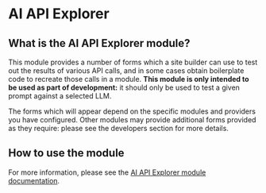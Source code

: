 # AI API Explorer
## What is the AI API Explorer module?
This module provides a number of forms which a site builder can use to test out
the results of various API calls, and in some cases obtain boilerplate code to
recreate those calls in a module. **This module is only intended to be used as
part of development:** it should only be used to test a given prompt against a
selected LLM.

The forms which will appear depend on the specific modules and providers you
have configured. Other modules may provide additional forms provided as they
require: please see the developers section for more details.

## How to use the module
For more information, please see the [AI API Explorer module documentation](https://project.pages.drupalcode.org/ai/modules/ai_api_explorer/index.md).